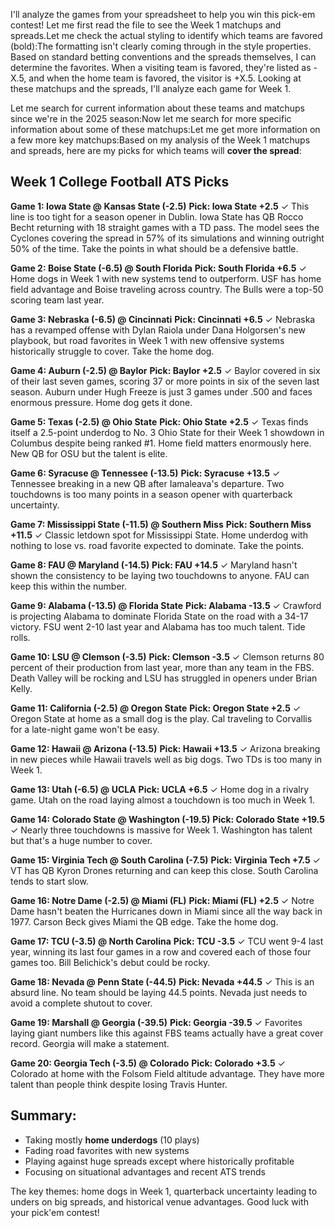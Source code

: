 I'll analyze the games from your spreadsheet to help you win this pick-em contest! Let me first read the file to see the Week 1 matchups and spreads.Let me check the actual styling to identify which teams are favored (bold):The formatting isn't clearly coming through in the style properties. Based on standard betting conventions and the spreads themselves, I can determine the favorites. When a visiting team is favored, they're listed as -X.5, and when the home team is favored, the visitor is +X.5. Looking at these matchups and the spreads, I'll analyze each game for Week 1.

Let me search for current information about these teams and matchups since we're in the 2025 season:Now let me search for more specific information about some of these matchups:Let me get more information on a few more key matchups:Based on my analysis of the Week 1 matchups and spreads, here are my picks for which teams will **cover the spread**:

## **Week 1 College Football ATS Picks**

**Game 1: Iowa State @ Kansas State (-2.5)**
**Pick: Iowa State +2.5** ✓
This line is too tight for a season opener in Dublin. Iowa State has QB Rocco Becht returning with 18 straight games with a TD pass. The model sees the Cyclones covering the spread in 57% of its simulations and winning outright 50% of the time. Take the points in what should be a defensive battle.

**Game 2: Boise State (-6.5) @ South Florida**
**Pick: South Florida +6.5** ✓
Home dogs in Week 1 with new systems tend to outperform. USF has home field advantage and Boise traveling across country. The Bulls were a top-50 scoring team last year.

**Game 3: Nebraska (-6.5) @ Cincinnati**
**Pick: Cincinnati +6.5** ✓
Nebraska has a revamped offense with Dylan Raiola under Dana Holgorsen's new playbook, but road favorites in Week 1 with new offensive systems historically struggle to cover. Take the home dog.

**Game 4: Auburn (-2.5) @ Baylor**
**Pick: Baylor +2.5** ✓
Baylor covered in six of their last seven games, scoring 37 or more points in six of the seven last season. Auburn under Hugh Freeze is just 3 games under .500 and faces enormous pressure. Home dog gets it done.

**Game 5: Texas (-2.5) @ Ohio State**
**Pick: Ohio State +2.5** ✓
Texas finds itself a 2.5-point underdog to No. 3 Ohio State for their Week 1 showdown in Columbus despite being ranked #1. Home field matters enormously here. New QB for OSU but the talent is elite.

**Game 6: Syracuse @ Tennessee (-13.5)**
**Pick: Syracuse +13.5** ✓
Tennessee breaking in a new QB after Iamaleava's departure. Two touchdowns is too many points in a season opener with quarterback uncertainty.

**Game 7: Mississippi State (-11.5) @ Southern Miss**
**Pick: Southern Miss +11.5** ✓
Classic letdown spot for Mississippi State. Home underdog with nothing to lose vs. road favorite expected to dominate. Take the points.

**Game 8: FAU @ Maryland (-14.5)**
**Pick: FAU +14.5** ✓
Maryland hasn't shown the consistency to be laying two touchdowns to anyone. FAU can keep this within the number.

**Game 9: Alabama (-13.5) @ Florida State**
**Pick: Alabama -13.5** ✓
Crawford is projecting Alabama to dominate Florida State on the road with a 34-17 victory. FSU went 2-10 last year and Alabama has too much talent. Tide rolls.

**Game 10: LSU @ Clemson (-3.5)**
**Pick: Clemson -3.5** ✓
Clemson returns 80 percent of their production from last year, more than any team in the FBS. Death Valley will be rocking and LSU has struggled in openers under Brian Kelly.

**Game 11: California (-2.5) @ Oregon State**
**Pick: Oregon State +2.5** ✓
Oregon State at home as a small dog is the play. Cal traveling to Corvallis for a late-night game won't be easy.

**Game 12: Hawaii @ Arizona (-13.5)**
**Pick: Hawaii +13.5** ✓
Arizona breaking in new pieces while Hawaii travels well as big dogs. Two TDs is too many in Week 1.

**Game 13: Utah (-6.5) @ UCLA**
**Pick: UCLA +6.5** ✓
Home dog in a rivalry game. Utah on the road laying almost a touchdown is too much in Week 1.

**Game 14: Colorado State @ Washington (-19.5)**
**Pick: Colorado State +19.5** ✓
Nearly three touchdowns is massive for Week 1. Washington has talent but that's a huge number to cover.

**Game 15: Virginia Tech @ South Carolina (-7.5)**
**Pick: Virginia Tech +7.5** ✓
VT has QB Kyron Drones returning and can keep this close. South Carolina tends to start slow.

**Game 16: Notre Dame (-2.5) @ Miami (FL)**
**Pick: Miami (FL) +2.5** ✓
Notre Dame hasn't beaten the Hurricanes down in Miami since all the way back in 1977. Carson Beck gives Miami the QB edge. Take the home dog.

**Game 17: TCU (-3.5) @ North Carolina**
**Pick: TCU -3.5** ✓
TCU went 9-4 last year, winning its last four games in a row and covered each of those four games too. Bill Belichick's debut could be rocky.

**Game 18: Nevada @ Penn State (-44.5)**
**Pick: Nevada +44.5** ✓
This is an absurd line. No team should be laying 44.5 points. Nevada just needs to avoid a complete shutout to cover.

**Game 19: Marshall @ Georgia (-39.5)**
**Pick: Georgia -39.5** ✓
Favorites laying giant numbers like this against FBS teams actually have a great cover record. Georgia will make a statement.

**Game 20: Georgia Tech (-3.5) @ Colorado**
**Pick: Colorado +3.5** ✓
Colorado at home with the Folsom Field altitude advantage. They have more talent than people think despite losing Travis Hunter.

## Summary:
- Taking mostly **home underdogs** (10 plays)
- Fading road favorites with new systems
- Playing against huge spreads except where historically profitable
- Focusing on situational advantages and recent ATS trends

The key themes: home dogs in Week 1, quarterback uncertainty leading to unders on big spreads, and historical venue advantages. Good luck with your pick'em contest!